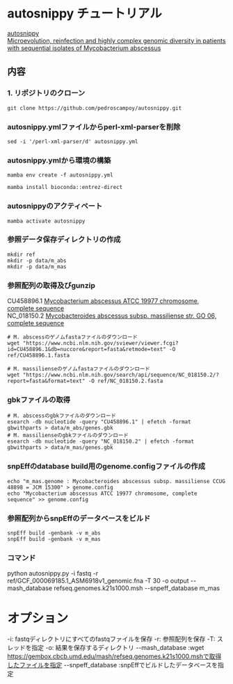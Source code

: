 # autosnippy チュートリアル

[autosnippy](https://github.com/pedroscampoy/autosnippy)  
[Microevolution, reinfection and highly complex genomic diversity in patients with sequential isolates of Mycobacterium abscessus](https://www.nature.com/articles/s41467-024-46552-w)

## 内容

### 1. リポジトリのクローン
```
git clone https://github.com/pedroscampoy/autosnippy.git
```

### autosnippy.ymlファイルからperl-xml-parserを削除
```
sed -i '/perl-xml-parser/d' autosnippy.yml
```

### autosnippy.ymlから環境の構築
```
mamba env create -f autosnippy.yml

mamba install bioconda::entrez-direct
```

### autosnippyのアクティベート
```
mamba activate autosnippy
```

### 参照データ保存ディレクトリの作成
```
mkdir ref
mkdir -p data/m_abs
mkdir -p data/m_mas
```

### 参照配列の取得及びgunzip
CU458896.1
[Mycobacterium abscessus ATCC 19977 chromosome, complete sequence](https://www.ncbi.nlm.nih.gov/nuccore/CU458896.1)  
NC_018150.2
[Mycobacteroides abscessus subsp. massiliense str. GO 06, complete sequence](https://www.ncbi.nlm.nih.gov/nuccore/NC_018150.2)

```
# M. abscessのゲノムfastaファイルのダウンロード
wget "https://www.ncbi.nlm.nih.gov/sviewer/viewer.fcgi?id=CU458896.1&db=nuccore&report=fasta&retmode=text" -O ref/CU458896.1.fasta

# M. massilienseのゲノムfastaファイルのダウンロード
wget "https://www.ncbi.nlm.nih.gov/search/api/sequence/NC_018150.2/?report=fasta&format=text" -O ref/NC_018150.2.fasta
```
### gbkファイルの取得
```
# M. abscessのgbkファイルのダウンロード
esearch -db nucleotide -query "CU458896.1" | efetch -format gbwithparts > data/m_abs/genes.gbk
# M. massilienseのgbkファイルのダウンロード
esearch -db nucleotide -query "NC_018150.2" | efetch -format gbwithparts > data/m_mas/genes.gbk
```

### snpEffのdatabase build用のgenome.configファイルの作成
```
echo "m_mas.genome : Mycobacteroides abscessus subsp. massiliense CCUG 48898 = JCM 15300" > genome.config
echo "Mycobacterium abscessus ATCC 19977 chromosome, complete sequence" >> genome.config
```
### 参照配列からsnpEffのデータベースをビルド
```
snpEff build -genbank -v m_abs
snpEff build -genbank -v m_mas
```

###  コマンド
python autosnippy.py -i fastq -r ref/GCF_000069185.1_ASM6918v1_genomic.fna  -T 30 -o output --mash_database refseq.genomes.k21s1000.msh --snpeff_database m_mas

# オプション
-i: fastqディレクトリにすべてのfastqファイルを保存
-r: 参照配列を保存
-T: スレッドを指定
-o: 結果を保存するディレクトリ
--mash_database :wget https://gembox.cbcb.umd.edu/mash/refseq.genomes.k21s1000.mshで取得したファイルを指定
--snpeff_database :snpEffでビルドしたデータベースを指定
